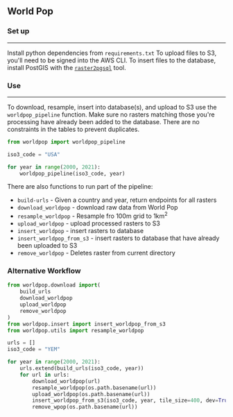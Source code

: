 ## World Pop

### Set up

---

Install python dependencies from `requirements.txt`
To upload files to S3, you'll need to be signed into the AWS CLI.
To insert files to the database, install PostGIS with the [`raster2pgsql`](https://postgis.net/docs/using_raster_dataman.html#RT_Raster_Loader) tool.

### Use

---

To download, resample, insert into database(s), and upload to S3 use the `worldpop_pipeline` function. Make sure no rasters matching those you're processing
have already been added to the database. There are no constraints in the tables to prevent duplicates.

```python
from worldpop import worldpop_pipeline

iso3_code = "USA"

for year in range(2000, 2021):
    worldpop_pipeline(iso3_code, year)
```

There are also functions to run part of the pipeline:

- `build-urls` - Given a country and year, return endpoints for all rasters
- `download_worldpop` - download raw data from World Pop
- `resample_worldpop` - Resample fro 100m grid to 1km<sup>2</sup>
- `upload_worldpop` - upload processed rasters to S3
- `insert_worldpop` - insert rasters to database
- `insert_worldpop_from_s3` - insert rasters to database that have already been uploaded to S3
- `remove_worldpop` - Deletes raster from current directory

### Alternative Workflow

```python
from worldpop.download import(
    build_urls
    download_worldpop
    upload_worldpop
    remove_worldpop
)
from worldpop.insert import insert_worldpop_from_s3
from worldpop.utils import resample_worldpop

urls = []
iso3_code = "YEM"

for year in range(2000, 2021):
    urls.extend(build_urls(iso3_code, year))
    for url in urls:
        download_worldpop(url)
        resample_worldpop(os.path.basename(url))
        upload_worldpop(os.path.basename(url))
        insert_worldpop_from_s3(iso3_code, year, tile_size=400, dev=True)
        remove_wpop(os.path.basename(url))
```
